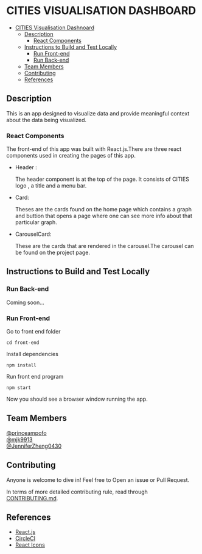 # CITIES VISUALISATION DASHBOARD

- [CITIES Visualisation Dashnoard](#cities-visualisation-dashboard)
  - [Description](#description)
    - [React Components](#react-components)
  - [Instructions to Build and Test Locally](#instructions-to-build-and-test-locally)
    - [Run Front-end](#run-front-end)
    - [Run Back-end](#run-back-end)
  - [Team Members](#team-members)
  - [Contributing](#contributing)
  - [References](#references)

## Description

This is an app designed to visualize data and provide meaningful context about the data being visualized.

### React Components

The front-end of this app was built with React.js.There are three react components used in creating the pages of this app.

- Header :

  The header component is at the top of the page. It consists of CITIES logo , a title and a menu bar.

- Card:

  Theses are the cards found on the home page which contains a graph and buttion that opens a page where one can see more info about that particular graph.

- CarouselCard:

  These are the cards that are rendered in the carousel.The carousel can be found on the project page.

## Instructions to Build and Test Locally

### Run Back-end

Coming soon...

### Run Front-end

Go to front end folder

```
cd front-end
```

Install dependencies

```
npm install
```

Run front end program

```
npm start
```

Now you should see a browser window running the app.

<!-- ## Screenshots

### Desktop view

- Home Page
    ![Home Page](./screenshots/desktop1.png)

- Project Page
    ![Project Page](./screenshots/desktop4.png)

- About Page
    ![About Page](./screenshots/desktop2.png)

- Contact Page
    ![Contact Page](./screenshots/desktop3.png) -->

<!-- ### Mobile view

- Home Page
    ![Home Page](./screenshots/mobile1.png)

- Project Page
    ![Project Page](./screenshots/mobile4.png)

- About Page
    ![About Page](./screenshots/mobile2.png)

- Contact Page
    ![Contact Page](./screenshots/mobile3.png) -->

## Team Members

[@princeampofo](https://github.com/princeampofo)  
[@mjk9913](https://github.com/mjk9913)  
[@JenniferZheng0430](https://github.com/JenniferZheng0430)

## Contributing

Anyone is welcome to dive in! Feel free to Open an issue or Pull Request.

In terms of more detailed contributing rule, read through
[CONTRIBUTING.md](./CONTRIBUTING.md).

## References

- [React.js](https://reactjs.org/)
- [CircleCI](https://circleci.com/)
- [React Icons](https://react-icons.github.io/react-icons/)
